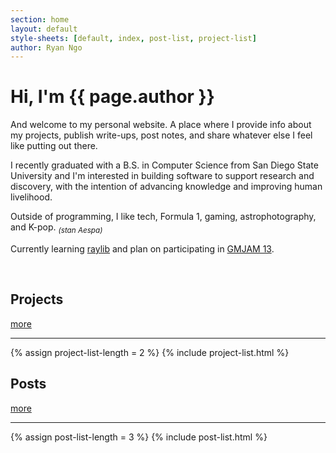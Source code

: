 ```yaml
---
section: home
layout: default 
style-sheets: [default, index, post-list, project-list]
author: Ryan Ngo
---
```


<h1 id="home-title">Hi, I'm <span>{{ page.author }}</span></h1>

And welcome to my personal website. A place where I provide info about my
projects, publish write-ups, post notes, and share whatever else I feel
like putting out there.


I recently graduated with a B.S. in Computer Science from San Diego State 
University and I'm interested in building software to support research 
and discovery, with the intention of advancing knowledge and improving
human livelihood.

Outside of programming, I like tech, Formula 1, gaming, astrophotography,
and K-pop. <sub><i>(stan Aespa)</i></sub>

Currently learning 
<a href="https://www.raylib.com/" target="_blank">raylib</a>
and plan on participating in
<a href="https://itch.io/jam/gbjam-13" target="_blank">GMJAM 13</a>.

<br>

<div class="list-heading">
    <h2 class="list-heading-title">Projects</h2>
    <a class="list-heading-link" href="{{ site.docs[1].url }}">more</a>
</div>
<hr>
{% assign project-list-length = 2 %}
{% include project-list.html %}


<div class="list-heading">
    <h2 class="list-heading-title">Posts</h2>
    <a class="list-heading-link" href="{{ site.docs[2].url }}">more</a>
</div>
<hr>
{% assign post-list-length = 3 %}
{% include post-list.html %}

